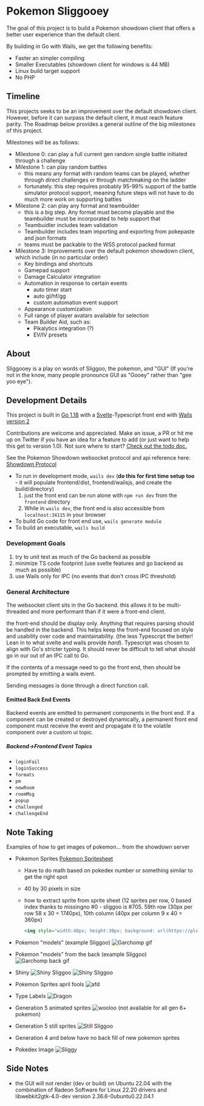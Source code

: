 # Pokemon Sliggooey

The goal of this project is to build a Pokemon showdown client that offers a better user experience than the default client.

By building in Go with Wails, we get the following benefits:

* Faster an simpler compiling
* Smaller Executables (showdown client for windows is 44 MB)
* Linux build target support
* No PHP

## Timeline

This projects seeks to be an improvement over the default showdown client. However, before it can surpass the default client, it must reach feature parity. The Roadmap below provides a general outline of the big milestones of this project.

Milestones will be as follows:

* Milestone 0: can play a full current gen random single battle initiated through a challenge
* Milestone 1: can play random battles
  * this means any format with random teams can be played, whether through direct challenges or through matchmaking on the ladder
  * fortunately. this step requires probably 95-99% support of the battle simulator protocol support, meaning future steps will not have to do much more work on supporting battles
* Milestone 2: can play any format and teambuilder
  * this is a big step. Any format must become playable and the teambuilder must be incorporated to help support that
  * Teambuidler includes team validation
  * Teambuilder includes team importing and exporting from pokepaste and json formats
  * teams must be packable to the WSS protocol packed format
* Milestone 3: Improvements over the default pokemon showdown client, which include (in no particular order)
  * Key bindings and shortcuts
  * Gamepad support
  * Damage Calculator integration
  * Automation in response to certain events
    * auto timer start
    * auto gl/hf/gg
    * custom automation event support
  * Appearance customization
  * Full range of player avatars available for selection
  * Team Builder Aid, such as:
    * Pikalytics integration (?)
    * EV/IV presets

## About

Sliggooey is a play on words of Sliggoo, the pokemon, and "GUI" (If you're not in the know, many people pronounce GUI as "Gooey" rather than "gee yoo eye").

## Development Details

This project is built in [Go 1.18](go.dev) with a [Svelte](svelte.dev)-Typescript front end with [Wails version 2](https://wails.io/)

Contributions are welcome and appreciated. Make an issue, a PR or hit me up on Twitter if you have an idea for a feature to add (or just want to help this get to version 1.0). Not sure where to start? [Check out the todo doc.](docs/todo.md)

See the Pokemon Showdown websocket protocol and api reference here: [Showdown Protocol](https://github.com/smogon/pokemon-showdown/blob/master/PROTOCOL.md)

* To run in development mode, `wails dev` (**do this for first time setup too** - it will populate frontend/dist, frontend/wailsjs, and create the build/directory)
    1. just the front end can be run alone with `npm run dev` from the `frontend` directory
    2. While in `wails dev`, the front end is also accessible from `localhost:34115` in your browser
* To build Go code for front end use, `wails generate module`
* To build an executable, `wails build`

### Development Goals

1. try to unit test as much of the Go backend as possible
2. minimize TS code footprint (use svelte features and go backend as much as possible)
3. use Wails only for IPC (no events that don't cross IPC threshold)

### General Architecture

The websocket client sits in the Go backend. this allows it to be multi-threaded and more performant than if it were a front-end client.

the front-end should be display only. Anything that requires parsing should be handled in the backend. This helps keep the front-end focused on style and usability over code and maintainability. (the less Typescript the better! Lean in to what svelte and wails provide *hard*). Typescript was chosen to align with Go's stricter typing. It should never be difficult to tell what should go in our out of an IPC call to Go.

If the contents of a message need to go the front end, then should be prompted by emitting a wails event.

Sending messages is done through a direct function call.

#### Emitted Back End Events

Backend events are emitted to permanent components in the front end. If a component can be created or destroyed dynamically, a permanent front end component must receive the event and propagate it to the volatile component over a custom ui topic.

##### Backend->Frontend Event Topics

* `loginFail`
* `loginSuccess`
* `formats`
* `pm`
* `newRoom`
* `roomMsg`
* `popup`
* `challenged`
* `challengeEnd`

## Note Taking

Examples of how to get images of pokemon... from the showdown server

* Pokemon Sprites [Pokemon Spritesheet](https://play.pokemonshowdown.com/sprites/pokemonicons-sheet.png)
  * Have to do math based on pokedex number or something similar to get the right spot
  * 40 by 30 pixels in size
  * how to extract sprite from sprite sheet (12 sprites per row, 0 based index thanks to missingno #0 - sliggoo is #705. 59th row (30px per row 58 x 30 = 1740px), 10th column (40px per column 9 x 40 = 360px)

    ``` html
    <img style="width:40px; height:30px; background: url(https://play.pokemonshowdown.com/sprites/pokemonicons-sheet.png) transparent no-repeat scroll -360px -1740px;">
    ```

* Pokemon "models" (example Sliggoo) ![Garchomp gif](https://play.pokemonshowdown.com/sprites/ani/sliggoo.gif)
* Pokemon "models" from the back (example Sliggoo) ![Garchomp back gif](https://play.pokemonshowdown.com/sprites/ani-back/sliggoo.gif)
* Shiny ![Shiny Sliggoo](https://play.pokemonshowdown.com/sprites/ani-shiny/sliggoo.gif) ![Shiny Sliggoo](https://play.pokemonshowdown.com/sprites/ani-back-shiny/sliggoo.gif)
* Pokemon Sprites april fools ![afd](https://play.pokemonshowdown.com/sprites/afd/sliggoo.png)
* Type Labels ![Dragon](https://play.pokemonshowdown.com/sprites/types/Dragon.png)
* Generation 5 animated sprites ![wooloo](https://play.pokemonshowdown.com/sprites/gen5ani/wooloo.gif) (not available for all gen 6+ pokemon)
* Generation 5 still sprites ![Still Sliggoo](https://play.pokemonshowdown.com/sprites/gen5/sliggoo.png)
* Generation 4 and below have no back fill of new pokemon sprites
* Pokedex Image ![Sliggy](https://play.pokemonshowdown.com/sprites/dex/sliggoo.png)

## Side Notes

* the GUI will not render (dev or build) on Ubuntu 22.04 with the combination of Radeon Software for Linux 22.20 drivers and libwebkit2gtk-4.0-dev version 2.36.6-0ubuntu0.22.04.1
